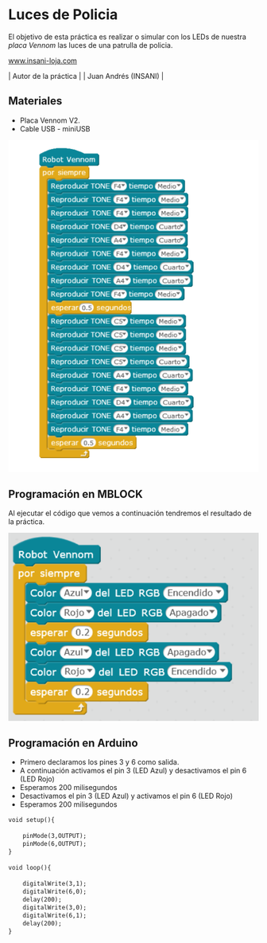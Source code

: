 # Luces de Policia

El objetivo de esta práctica es realizar o simular con los LEDs de nuestra *placa Vennom* las luces de una patrulla de policia.


www.insani-loja.com

| Autor de la práctica |
| Juan Andrés (INSANI) |


## Materiales
- Placa Vennom V2.
- Cable USB - miniUSB

![Placa de programacion Vennom](https://github.com/jandrs300/Bloques_M/blob/master/ejemplos_vennom/Version_2/Guerra_Galaxias_buzzer/guerra%20de%20las%20galaxias.png)

## Programación en MBLOCK
Al ejecutar el código que vemos a continuación tendremos el resultado de la práctica.

![programa en mblock luces LEDS Arduino](https://github.com/jandrs300/Bloques_M/blob/master/ejemplos_vennom/Version_2/luces_policia/luces_policia.PNG)


## Programación en Arduino
- Primero declaramos los pines 3 y 6 como salida.
- A continuación activamos el pin 3 (LED Azul) y desactivamos el pin 6 (LED Rojo)
- Esperamos 200 milisegundos
- Desactivamos el pin 3 (LED Azul) y activamos el pin 6 (LED Rojo)
- Esperamos 200 milisegundos

```
void setup(){
    
    pinMode(3,OUTPUT);
    pinMode(6,OUTPUT);
}

void loop(){
    
    digitalWrite(3,1);
    digitalWrite(6,0);
    delay(200);
    digitalWrite(3,0);
    digitalWrite(6,1);
    delay(200);
}
```

